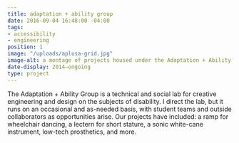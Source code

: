 ```yaml
---
title: adaptation + ability group
date: 2016-09-04 16:48:00 -04:00
tags:
- accessibility
- engineering
position: 1
image: "/uploads/aplusa-grid.jpg"
image-alt: a montage of projects housed under the Adaptation + Ability group
date-display: 2014–ongoing
type: project
---
```


The Adaptation + Ability Group is a technical and social lab for creative engineering and design on the subjects of disability. I direct the lab, but it runs on an occasional and as-needed basis, with student teams and outside collaborators as opportunities arise. Our projects have included: a ramp for wheelchair dancing, a lectern for short stature, a sonic white-cane instrument, low-tech prosthetics, and more.
